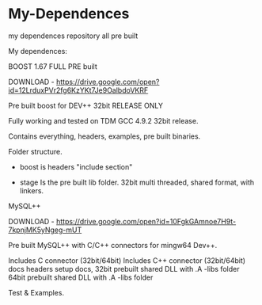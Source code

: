 # My-Dependences
my dependences repository all pre built


My dependences:

BOOST 1.67 FULL PRE built

DOWNLOAD -
https://drive.google.com/open?id=12LrduxPVr2fg6KzYKt7Je9OalbdoVKRF

Pre built boost for DEV++ 32bit RELEASE ONLY

Fully working and tested on TDM GCC 4.9.2 32bit release.

Contains everything, headers, examples, pre built binaries.

Folder structure.

- boost
is headers "include section"

- stage
Is the pre built lib folder.
32bit multi threaded, shared format, with linkers.






MySQL++

DOWNLOAD -
https://drive.google.com/open?id=10FgkGAmnoe7H9t-7kpnjMK5yNgeg-mUT

Pre built MySQL++ with C/C++ connectors for mingw64 Dev++.

Includes C connector	(32bit/64bit)
Includes C++ connector  (32bit/64bit)
docs
headers
setup docs,
32bit prebuilt shared DLL with .A -libs folder
64bit prebuilt shared DLL with .A -libs folder

Test & Examples.
